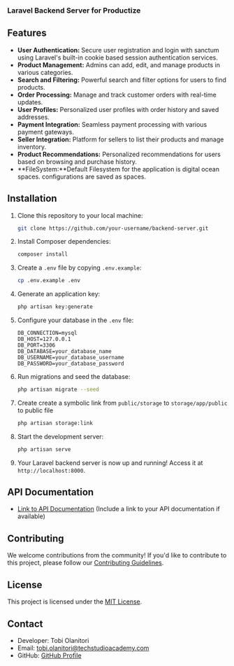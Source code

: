 ### Laravel Backend Server for Productize

## Features

-   **User Authentication:** Secure user registration and login with sanctum using Laravel's built-in cookie based session authentication services.
-   **Product Management:** Admins can add, edit, and manage products in various categories.
-   **Search and Filtering:** Powerful search and filter options for users to find products.
-   **Order Processing:** Manage and track customer orders with real-time updates.
-   **User Profiles:** Personalized user profiles with order history and saved addresses.
-   **Payment Integration:** Seamless payment processing with various payment gateways.
-   **Seller Integration:** Platform for sellers to list their products and manage inventory.
-   **Product Recommendations:** Personalized recommendations for users based on browsing and purchase history.
-   **FileSystem:**Default Filesystem for the application is digital ocean spaces. configurations are saved as spaces.

## Installation

1. Clone this repository to your local machine:

    ```bash
    git clone https://github.com/your-username/backend-server.git
    ```

2. Install Composer dependencies:

    ```bash
    composer install
    ```

3. Create a `.env` file by copying `.env.example`:

    ```bash
    cp .env.example .env
    ```

4. Generate an application key:

    ```bash
    php artisan key:generate
    ```

5. Configure your database in the `.env` file:

    ```dotenv
    DB_CONNECTION=mysql
    DB_HOST=127.0.0.1
    DB_PORT=3306
    DB_DATABASE=your_database_name
    DB_USERNAME=your_database_username
    DB_PASSWORD=your_database_password
    ```

6. Run migrations and seed the database:

    ```bash
    php artisan migrate --seed
    ```

7. Create create a symbolic link from `public/storage` to `storage/app/public` to public file

    ```bash
    php artisan storage:link
    ```

8. Start the development server:

    ```bash
    php artisan serve
    ```

9. Your Laravel backend server is now up and running! Access it at `http://localhost:8000`.

## API Documentation

-   [Link to API Documentation](#) (Include a link to your API documentation if available)

## Contributing

We welcome contributions from the community! If you'd like to contribute to this project, please follow our [Contributing Guidelines](CONTRIBUTING.md).

## License

This project is licensed under the [MIT License](LICENSE).

## Contact

-   Developer: Tobi Olanitori
-   Email: tobi.olanitori@techstudioacademy.com
-   GitHub: [GitHub Profile](https://github.com/intuneteq)
